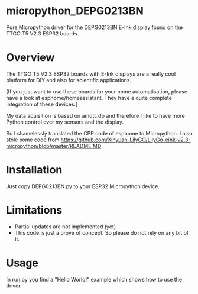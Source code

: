 # micropython_DEPG0213BN

Pure Micropython driver for the DEPG0213BN E-Ink display found on the TTGO T5 V2.3 ESP32 boards

Overview
========

The TTGO T5 V2.3 ESP32 boards with E-Ink displays are a really cool platform for DIY and also for 
scientific applications. 

[If you just want to use these boards for your home automatisation, please have a look at esphome/homeassistant. 
They have a quite complete integration of these devices.]

My data aquisition is based on amqtt_db and therefore I like to have more Python control over my sensors and the display.

So I shamelessly translated the CPP code of esphome to Micropython. I also stole some code from 
https://github.com/Xinyuan-LilyGO/LilyGo-eink-v2.3-micropython/blob/master/README.MD

Installation
============

Just copy DEPG0213BN.py to your ESP32 Micropython device.

Limitations
===========

  * Partial updates are not implemented (yet)
  * This code is just a prove of concept. So please do not rely on any bit of it.

Usage
=====

In run.py you find a "Hello World!" example which shows how to use the driver.

